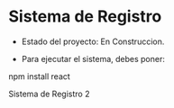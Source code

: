 <h1>Sistema de Registro</h1>

- Estado del proyecto: En Construccion.

- Para ejecutar el sistema, debes poner:

npm install react

Sistema de Registro 2
